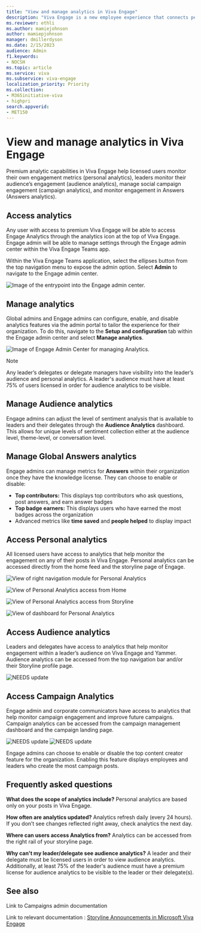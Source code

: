 ```yaml
---
title: "View and manage analytics in Viva Engage"
description: "Viva Engage is a new employee experience that connects people across the company—wherever and whenever they work—so that everyone is included and engaged."
ms.reviewer: ethli
ms.author: mamiejohnson
author: mamiepjohnson
manager: dmillerdyson
ms.date: 2/15/2023
audience: Admin
f1.keywords:
- NOCSH
ms.topic: article
ms.service: viva
ms.subservice: viva-engage
localization_priority: Priority
ms.collection:  
- M365initiative-viva
- highpri
search.appverid:
- MET150
---
```



# View and manage analytics in Viva Engage

Premium analytic capabilities in Viva Engage help licensed users monitor their own engagement metrics (personal analytics), leaders monitor their audience’s engagement (audience analytics), manage social campaign engagement (campaign analytics), and monitor engagement in Answers (Answers analytics).  

## Access analytics

Any user with access to premium Viva Engage will be able to access Engage Analytics through the analytics icon at the top of Viva Engage. Engage admin will be able to manage settings through the Engage admin center within the Viva Engage Teams app.

Within the Viva Engage Teams application, select the ellipses button from the top navigation menu to expose the admin option. Select **Admin** to navigate to the Engage admin center.

![Image of the entrypoint into the Engage admin center.](/Viva/media/engage/admin/admin-entrypoint.png)

## Manage analytics

Global admins and Engage admins can configure, enable, and disable analytics features via the admin portal to tailor the experience for their organization. To do this, navigate to the **Setup and configuration** tab within the Engage admin center and select **Manage analytics**.

![Image of Engage Admin Center for managing Analytics.](/Viva/media/engage/manage-analytics.png)

>[!NOTE]
> Any leader’s delegates or delegate managers have visibility into the leader’s audience and personal analytics. A leader's audience must have at least 75% of users licensed in order for audience analytics to be visible.

## Manage Audience analytics  

Engage admins can adjust the level of sentiment analysis that is available to leaders and their delegates through the **Audience Analytics** dashboard. This allows for unique levels of sentiment collection either at the audience level, theme-level, or conversation level.  

## Manage Global Answers analytics

Engage admins can manage metrics for **Answers** within their organization once they have the knowledge license. They can choose to enable or disable:

- **Top contributors:** This displays top contributors who ask questions, post answers, and earn answer badges
- **Top badge earners:** This displays users who have earned the most badges across the organization  
- Advanced metrics like **time saved** and **people helped** to display impact  

## Access Personal analytics  

All licensed users have access to analytics that help monitor the engagement on any of their posts in Viva Engage. Personal analytics can be accessed directly from the home feed and the storyline page of Engage.

![View of right navigation module for Personal Analytics](/Viva/media/engage/IMG/see-full-personal-analytics.png)

![View of Personal Analytics access from Home](/Viva/media/engage/IMG/analytics-from-home.png)

![View of Personal Analytics access from Storyline](/Viva/media/engage/IMG/analytics-from-profile.png)

![View of dashboard for Personal Analytics](/Viva/media/engage/IMG/personal-analytics-view.png)

## Access Audience analytics

Leaders and delegates have access to analytics that help monitor engagement within a leader’s audience on Viva Engage and Yammer. Audience analytics can be accessed from the top navigation bar and/or their Storyline profile page.  

![NEEDS update](/Viva/media/engage/campaigns/create-campaign-button.png)


## Access Campaign Analytics  

Engage admin and corporate communicators have access to analytics that help monitor campaign engagement and improve future campaigns. Campaign analytics can be accessed from the campaign management dashboard and the campaign landing page.

![NEEDS update](/Viva/media/engage/campaigns/create-campaign-button.png)
![NEEDS update](/Viva/media/engage/campaigns/create-campaign-button.png)

Engage admins can choose to enable or disable the top content creator feature for the organization. Enabling this feature displays employees and leaders who create the most campaign posts.  

## Frequently asked questions 

**What does the scope of analytics include?** Personal analytics are based only on your posts in Viva Engage. 

**How often are analytics updated?** Analytics refresh daily (every 24 hours). If you don’t see changes reflected right away, check analytics the next day. 

**Where can users access Analytics from?** Analytics can be accessed from the right rail of your storyline page.

**Why can't my leader/delegate see audience analytics?** A leader and their delegate must be licensed users in order to view audience analytics. Additionally, at least 75% of the leader's audience must have a premium license for audience analytics to be visible to the leader or their delegate(s).

## See also 
Link to Campaigns admin documentation 

Link to relevant documentation : [Storyline Announcements in Microsoft Viva Engage](https://support.microsoft.com/en-us/topic/getting-started-with-microsoft-viva-engage-729f9fce-3aa6-4478-888c-a1543918c284)
<!-- 
[Yammer administration documentation](/yammer/)

[Yammer adoption center](https://adoption.microsoft.com/yammer/)

[Yammer help & learning](https://support.microsoft.com/yammer)

>
